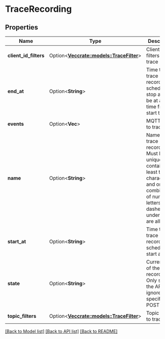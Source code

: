 # TraceRecording

## Properties

Name | Type | Description | Notes
------------ | ------------- | ------------- | -------------
**client_id_filters** | Option<[**Vec<crate::models::TraceFilter>**](TraceFilter.md)> | Client ID filters to trace | [optional]
**end_at** | Option<**String**> | Time the trace recording is scheduled to stop at. Must be at a later time from the start time | [optional]
**events** | Option<**Vec<String>**> | MQTT events to trace | [optional]
**name** | Option<**String**> | Name of the trace recording. Must be unique, contain at least three characters and only combinations of numbers, letters, dashes and underscores are allowed | [optional]
**start_at** | Option<**String**> | Time the trace recording is scheduled to start at | [optional]
**state** | Option<**String**> | Current state of the recording. Only sent by the API, ignored if specified on POST | [optional]
**topic_filters** | Option<[**Vec<crate::models::TraceFilter>**](TraceFilter.md)> | Topic filters to trace | [optional]

[[Back to Model list]](../README.md#documentation-for-models) [[Back to API list]](../README.md#documentation-for-api-endpoints) [[Back to README]](../README.md)



